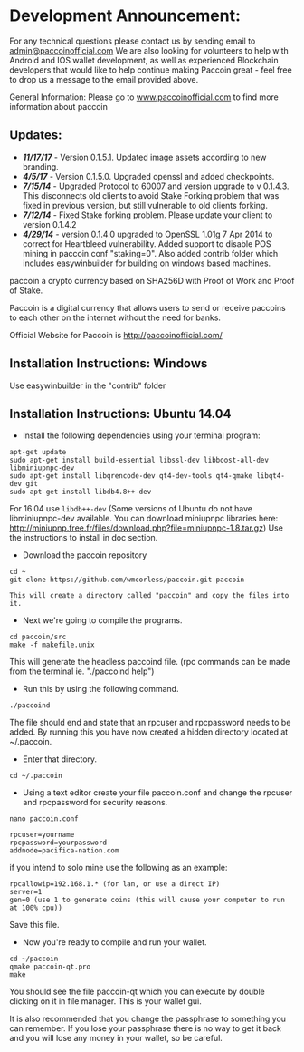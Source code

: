 # Development Announcement:
For any technical questions please contact us by sending email to admin@paccoinofficial.com
We are also looking for volunteers to help with Android and IOS wallet development, as well as experienced Blockchain developers that would like to help continue making Paccoin great - feel free to drop us a message to the email provided above.

General Information:
Please go to www.paccoinofficial.com to find more information about paccoin

## Updates:
* ***11/17/17*** - Version 0.1.5.1. Updated image assets according to new branding. 
* ***4/5/17*** - Version 0.1.5.0. Upgraded openssl and added checkpoints. 
* ***7/15/14*** - Upgraded Protocol to 60007 and version upgrade to v 0.1.4.3. This disconnects old clients to avoid Stake Forking problem that was fixed in previous version, but still vulnerable to old clients forking.
* ***7/12/14*** - Fixed Stake forking problem. Please update your client to version 0.1.4.2
* ***4/29/14*** - version 0.1.4.0 upgraded to OpenSSL 1.01g 7 Apr 2014 to correct for Heartbleed vulnerability. Added support to disable POS mining in paccoin.conf "staking=0". Also added contrib folder which includes easywinbuilder for building on windows based machines.

paccoin a crypto currency based on SHA256D with Proof of Work and Proof of Stake.
 
Paccoin is a digital currency that allows users to send or receive paccoins to each other on the internet without the need for banks.

Official Website for Paccoin is http://paccoinofficial.com/

## Installation Instructions: Windows

Use easywinbuilder in the "contrib" folder

## Installation Instructions: Ubuntu 14.04

* Install the following dependencies using your terminal program:

```
apt-get update
sudo apt-get install build-essential libssl-dev libboost-all-dev libminiupnpc-dev
sudo apt-get install libqrencode-dev qt4-dev-tools qt4-qmake libqt4-dev git
sudo apt-get install libdb4.8++-dev

```
For 16.04 use `libdb++-dev`
(Some versions of Ubuntu do not have libminiupnpc-dev available. You can download miniupnpc libraries here: http://miniupnp.free.fr/files/download.php?file=miniupnpc-1.8.tar.gz) Use the instructions to install in doc section.

* Download the paccoin repository

```
cd ~
git clone https://github.com/wmcorless/paccoin.git paccoin

This will create a directory called "paccoin" and copy the files into it. 
```

* Next we're going to compile the programs.

```
cd paccoin/src
make -f makefile.unix
```

This will generate the headless paccoind file. (rpc commands can be made from the terminal ie. "./paccoind help")

* Run this by using the following command.

`./paccoind`

The file should end and state that an rpcuser and rpcpassword needs to be added. By running this you have now created 
a hidden directory located at ~/.paccoin. 

* Enter that directory.

`cd ~/.paccoin`

* Using a text editor create your file paccoin.conf and change the rpcuser and rpcpassword for security 
reasons. 

```
nano paccoin.conf
```

```
rpcuser=yourname
rpcpassword=yourpassword
addnode=pacifica-nation.com
```

if you intend to solo mine use the following as an example:

```
rpcallowip=192.168.1.* (for lan, or use a direct IP)
server=1
gen=0 (use 1 to generate coins (this will cause your computer to run at 100% cpu))
```

Save this file. 

* Now you're ready to compile and run your wallet.

```
cd ~/paccoin
qmake paccoin-qt.pro
make
```

You should see the file paccoin-qt which you can execute by double clicking on it in file manager. This is your wallet 
gui.

It is also recommended that you change the passphrase to something you can remember. If you lose your passphrase 
there is no way to get it back and you will lose any money in your wallet, so be careful.
